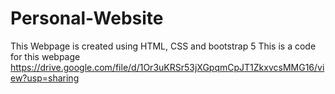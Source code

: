 # Personal-Website
This Webpage is created using HTML, CSS and bootstrap 5 
This is a code for this webpage
https://drive.google.com/file/d/1Or3uKRSr53jXGpqmCpJT1ZkxvcsMMG16/view?usp=sharing
